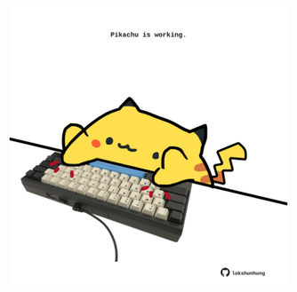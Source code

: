 <!-- built at 23/03/2025, 21:00:35 UTC -->
<p align="center">
  <img width="500" height="500" src="./ReadmeImage.svg">
</p>

